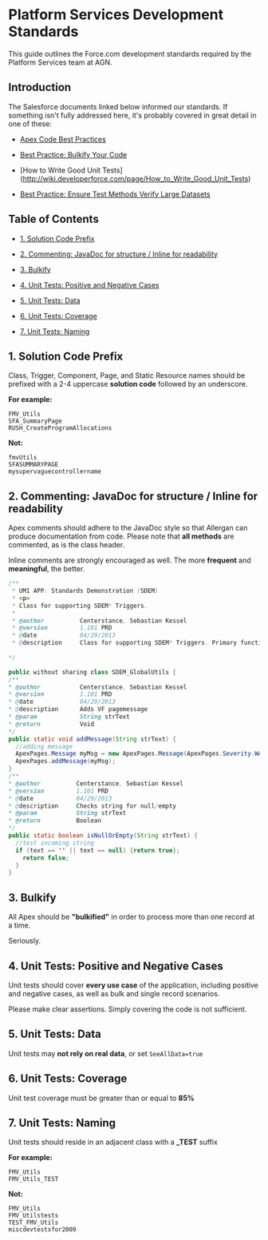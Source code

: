 # Platform Services Development Standards

This guide outlines the Force.com development standards required by the Platform Services team at AGN. 

## Introduction

The Salesforce documents linked below informed our standards. If something isn't fully addressed here, it's probably covered in great detail in one of these:

* [Apex Code Best Practices](http://wiki.developerforce.com/page/Apex_Code_Best_Practices)

* [Best Practice: Bulkify Your Code](http://wiki.developerforce.com/page/Best_Practice%3A_Bulkify_Your_Code)

* [How to Write Good Unit Tests] (http://wiki.developerforce.com/page/How_to_Write_Good_Unit_Tests)

* [Best Practice: Ensure Test Methods Verify Large Datasets](http://wiki.developerforce.com/page/Best_Practice:_Ensure_Test_Methods_Verify_Large_Datasets)

## Table of Contents

* [1. Solution Code Prefix](#1-solution-code-prefix)

* [2. Commenting: JavaDoc for structure / Inline for readability](#2-commenting-javadoc-for-structure--inline-for-readability)

* [3. Bulkify](#3-bulkify)

* [4. Unit Tests: Positive and Negative Cases](#4-unit-tests-positive-and-negative-cases)

* [5. Unit Tests: Data](#5-unit-tests-data)

* [6. Unit Tests: Coverage](#6-unit-tests-coverage)

* [7. Unit Tests: Naming](#7-unit-tests-naming)
 
 
## 1. Solution Code Prefix

Class, Trigger, Component, Page, and Static Resource  names should be prefixed with a 2-4 uppercase **solution code** followed by an underscore.

**For example:**
```objc
FMV_Utils
SFA_SummaryPage
RUSH_CreateProgramAllocations
```

**Not:**
```objc
fmvUtils
SFASUMMARYPAGE
mysupervaguecontrollername
```

## 2. Commenting: JavaDoc for structure / Inline for readability

Apex comments should adhere to the JavaDoc style so that Allergan can produce documentation from code. Please note that **all methods** are commented, as is the class header. 

Inline comments are strongly encouraged as well. The more **frequent** and **meaningful**, the better.

```java
/**
 * UM1 APP: Standards Demonstration (SDEM)
 * <p>
 * Class for supporting SDEM* Triggers.
 * 
 * @author          Centerstance, Sebastian Kessel
 * @version         1.101 PRD
 * @date            04/29/2013
 * @description     Class for supporting SDEM* Triggers. Primary functionality is creation of awesome comments that make the code more maintainable.
  
*/

public without sharing class SDEM_GlobalUtils {
/**
* @author           Centerstance, Sebastian Kessel
* @version          1.101 PRD
* @date             04/29/2013
* @description      Adds VF pagemessage
* @param            String strText
* @return           Void
*/
public static void addMessage(String strText) {
  //adding message
  ApexPages.Message myMsg = new ApexPages.Message(ApexPages.Severity.WARNING,text);
  ApexPages.addMessage(myMsg);
}
/**
* @author          Centerstance, Sebastian Kessel
* @version         1.101 PRD
* @date            04/29/2013
* @description     Checks string for null/empty
* @param           String strText
* @return          Boolean
*/
public static boolean isNullOrEmpty(String strText) {
  //test incoming string
  if (text == '' || text == null) {return true};
    return false;
  }
}

```

## 3. Bulkify

All Apex should be **"bulkified"** in order to process more than one record at a time.

Seriously.

## 4. Unit Tests: Positive and Negative Cases

Unit tests should cover **every use case** of the application, including positive and negative cases, as well as bulk and single record scenarios.

Please make clear assertions. Simply covering the code is not sufficient.

## 5. Unit Tests: Data

Unit tests may **not rely on real data**, or set `SeeAllData=true`

## 6. Unit Tests: Coverage

Unit test coverage must be greater than or equal to **85%**

## 7. Unit Tests: Naming

Unit tests should reside in an adjacent class with a **_TEST** suffix

**For example:**
```objc
FMV_Utils
FMV_Utils_TEST
```

**Not:**
```objc
FMV_Utils
FMV_Utilstests
TEST_FMV_Utils
miscdevtestsfor2009
```
